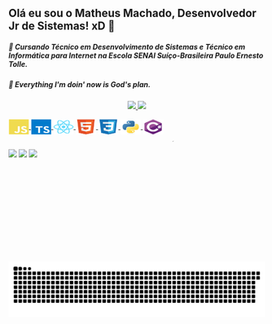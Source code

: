 ##  Olá eu sou o Matheus Machado, Desenvolvedor Jr de Sistemas! xD 👋

##### 👾 Cursando Técnico em Desenvolvimento de Sistemas e Técnico em Informática para Internet na Escola SENAI Suíço-Brasileira Paulo Ernesto Tolle.
##### 🙏 Everything I'm doin' now is God's plan.
<div align="center">
  <a href="https://github.com/rafaballerini">
  <img height="170em" src="https://github-readme-stats.vercel.app/api?username=mathxusohai&show_icons=true&theme=dark&include_all_commits=true&count_private=true"/>
  <img height="170em" src="https://github-readme-stats.vercel.app/api/top-langs/?username=mathxusohai&layout=compact&langs_count=7&theme=dark"/>
</div>
 <div style="display: inline_block"><br>
  <img align="center" alt="matt-Js" height="30" width="40" src="https://raw.githubusercontent.com/devicons/devicon/master/icons/javascript/javascript-plain.svg">
  <img align="center" alt="matt-Ts" height="30" width="40" src="https://raw.githubusercontent.com/devicons/devicon/master/icons/typescript/typescript-plain.svg">
  <img align="center" alt="matt-React" height="30" width="40" src="https://raw.githubusercontent.com/devicons/devicon/master/icons/react/react-original.svg">
  <img align="center" alt="matt-HTML" height="30" width="40" src="https://raw.githubusercontent.com/devicons/devicon/master/icons/html5/html5-original.svg">
  <img align="center" alt="matt-CSS" height="30" width="40" src="https://raw.githubusercontent.com/devicons/devicon/master/icons/css3/css3-original.svg">
  <img align="center" alt="matt-Python" height="30" width="40" src="https://raw.githubusercontent.com/devicons/devicon/master/icons/python/python-original.svg">
  <img align="center" alt="matt-Csharp" height="30" width="40" src="https://raw.githubusercontent.com/devicons/devicon/master/icons/csharp/csharp-original.svg">
<img align="right" alt="matt-pic" height="250px" width="250px" style="border-radius:150px;" src="https://media.discordapp.net/attachments/881945872433299511/901108881663619072/download20211005105552.png?width=473&height=473">
</div>
  
  ##
<div> 
  <a href="https://www.instagram.com/mathxusss/" target="_blank"><img src="https://img.shields.io/badge/-Instagram-%23E4405F?style=for-the-badge&logo=instagram&logoColor=white" target="_blank"></a>
  <a href = "mailto:matheus45784@gmail.com"><img src="https://img.shields.io/badge/-Gmail-%23333?style=for-the-badge&logo=gmail&logoColor=white" target="_blank"></a>
  <a href="https://www.linkedin.com/in/matheus-machado-769949200/" target="_blank"><img src="https://img.shields.io/badge/-LinkedIn-%230077B5?style=for-the-badge&logo=linkedin&logoColor=white" target="_blank"></a>

   ![Snake animation](https://github.com/mathxusohai/mathxusohai/blob/output/github-contribution-grid-snake.svg)
 
</div>
